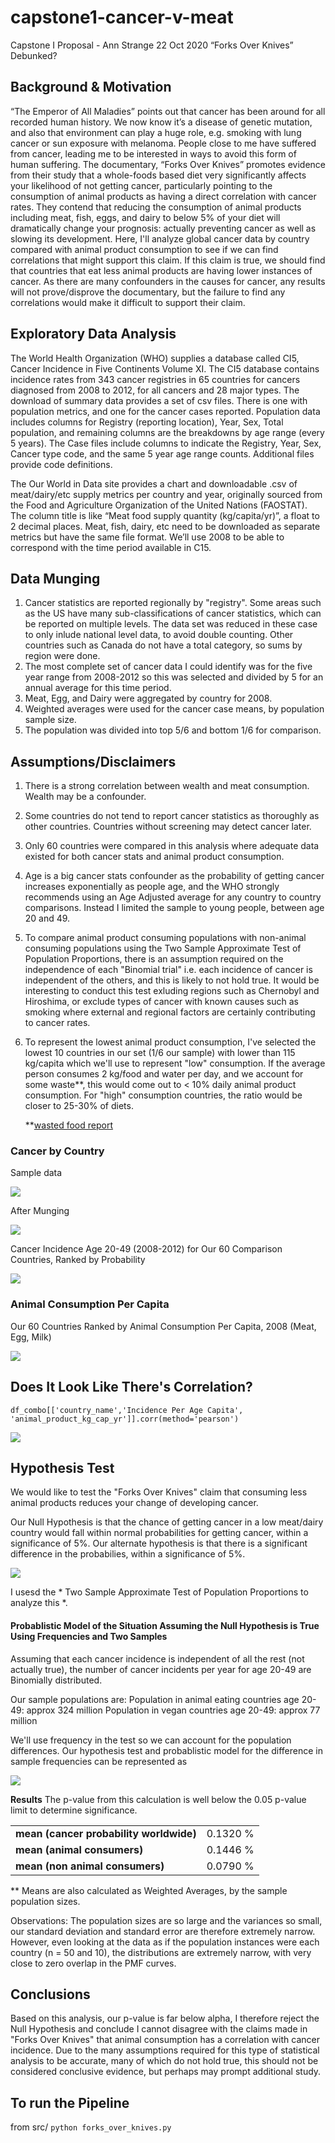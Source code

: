 # capstone1-cancer-v-meat


Capstone I Proposal - Ann Strange
22 Oct 2020
“Forks Over Knives” Debunked?

## Background & Motivation
“The Emperor of All Maladies” points out that cancer has been around for all recorded human history.  We now know it’s a disease of genetic mutation, and also that environment can play a huge role, e.g. smoking with lung cancer or sun exposure with melanoma.  People close to me have suffered from cancer, leading me to be interested in ways to avoid this form of human suffering.   The documentary, “Forks Over Knives” promotes evidence from their study that a whole-foods based diet very significantly affects your likelihood of not getting cancer, particularly pointing to the consumption of animal products as having a direct correlation with cancer rates.  They contend that reducing the consumption of animal products including meat, fish, eggs, and dairy to below 5% of your diet will dramatically change your prognosis: actually preventing cancer as well as slowing its development.  Here, I'll analyze global cancer data by country compared with animal product consumption to see if we can find correlations that might support this claim.  If this claim is true, we should find that countries that eat less animal products are having lower instances of cancer.  As there are many confounders in the causes for cancer, any results will not prove/disprove the documentary, but the failure to find any correlations would make it difficult to support their claim.

## Exploratory Data Analysis
The World Health Organization (WHO) supplies a database called CI5, Cancer Incidence in Five Continents Volume XI. The CI5 database contains incidence rates from 343 cancer registries in 65 countries for cancers diagnosed from 2008 to 2012, for all cancers and 28 major types. The download of summary data provides a set of csv files. There is one with population metrics, and one for the cancer cases reported.  Population data includes columns for Registry (reporting location), Year, Sex, Total population, and remaining columns are the breakdowns by age range (every 5 years).  The Case files include columns to indicate the Registry, Year, Sex, Cancer type code, and the same 5 year age range counts. Additional files provide code definitions. 

The Our World in Data site provides a chart and downloadable .csv of meat/dairy/etc supply metrics per country and year, originally sourced from the Food and Agriculture Organization of the United Nations (FAOSTAT).  The column title is like “Meat food supply quantity (kg/capita/yr)”, a float to 2 decimal places.  Meat, fish, dairy, etc need to be downloaded as separate metrics but have the same file format.  We’ll use 2008 to be able to correspond with the time period available in C15.  

## Data Munging 
1. Cancer statistics are reported regionally by "registry".  Some areas such as the US have many sub-classifications of cancer statistics, which can be reported on multiple levels.  The data set was reduced in these case to only inlude national level data, to avoid double counting.  Other countries such as Canada do not have a total category, so sums by region were done.
2.  The most complete set of cancer data I could identify was for the five year range from 2008-2012 so this was selected and divided by 5 for an annual average for this time period.
3. Meat, Egg, and Dairy were aggregated by country for 2008.
4. Weighted averages were used for the cancer case means, by population sample size.
5. The population was divided into top 5/6 and bottom 1/6 for comparison.

## Assumptions/Disclaimers
1. There is a strong correlation between wealth and meat consumption.  Wealth may be a confounder.
2. Some countries do not tend to report cancer statistics as thoroughly as other countries.  Countries without screening may detect cancer later.
3. Only 60 countries were compared in this analysis where adequate data existed for both cancer stats and animal product consumption. 
4. Age is a big cancer stats confounder as the probability of getting cancer increases exponentially as people age, and the WHO strongly recommends using an Age Adjusted average for any country to country comparisons.  Instead I limited the sample to young people, between age 20 and 49.
6. To compare animal product consuming populations with non-animal consuming populations using the Two Sample Approximate Test of Population Proportions, there is an assumption required on the independence of each "Binomial trial" i.e. each incidence of cancer is independent of the others, and this is likely to not hold true.  It would be interesting to conduct this test exluding regions such as Chernobyl and Hiroshima, or exclude types of cancer with known causes such as smoking where external and regional factors are certainly contributing to cancer rates.
7. To represent the lowest animal product consumption, I've selected the lowest 10 countries in our set (1/6 our sample) with lower than 115 kg/capita which we'll use to represent "low" consumption.  If the average person consumes 2 kg/food and water per day, and we account for some waste**, this would come out to < 10% daily animal product consumption. For "high" consumption countries, the ratio would be closer to 25-30% of diets. 

     **[wasted food report](https://en.reset.org/knowledge/global-food-waste-and-its-environmental-impact-09122018) 



### Cancer by Country

Sample data

![](images/CancerData.png)

After Munging

![](images/CancerDataAfterMunging.png)

Cancer Incidence Age 20-49 (2008-2012) for Our 60 Comparison Countries, Ranked by Probability

![](images/cancer_percapita.png)

### Animal Consumption Per Capita


Our 60 Countries Ranked by Animal Consumption Per Capita, 2008 (Meat, Egg, Milk)

![](images/animal_consumption2.png)



## Does It Look Like There's Correlation?

    df_combo[['country_name','Incidence Per Age Capita', 'animal_product_kg_cap_yr']].corr(method='pearson')

![](images/CorrelationOfMeasures2.png)



## Hypothesis Test

We would like to test the "Forks Over Knives" claim that consuming less animal products reduces your change of developing cancer.  

Our Null Hypothesis is that the chance of getting cancer in a low meat/dairy country would fall within normal probabilities for getting cancer, within a significance of 5%.  Our alternate hypothesis is that there is a significant difference in the probabilies, within a significance of 5%. 

![](images/NullHypothesis.png)

I usesd the * Two Sample Approximate Test of Population Proportions to analyze this *. 


#### Probablistic Model of the Situation Assuming the Null Hypothesis is True Using Frequencies and Two Samples

Assuming that each cancer incidence is independent of all the rest (not actually true), the number of cancer incidents per year for age 20-49 are Binomially distributed. 

Our sample populations are:
Population in animal eating countries age 20-49: approx 324 million 
Population in vegan countries age 20-49: approx 77 million

We'll use frequency in the test so we can account for the population differences.  Our hypothesis test and probablistic model for the difference in sample frequencies can be represented as 


![](images/HypothesisTestLaTex.png)


**Results** 
The p-value from this calculation is well below the 0.05 p-value limit to determine significance.

|  |  |
|----------|:-------------|  
|**mean (cancer probability worldwide)**| 0.1320 % |
|**mean (animal consumers)**| 0.1446 % |
|**mean (non animal consumers)**|  0.0790 % |


** Means are also calculated as Weighted Averages, by the sample population sizes.

Observations: The population sizes are so large and the variances so small, our standard deviation and standard error are therefore extremely narrow.  However, even looking at the data as if the population instances were each country (n = 50 and 10), the distributions are extremely narrow, with very close to zero overlap in the PMF curves. 



## Conclusions
Based on this analysis, our p-value is far below alpha, I therefore reject the Null Hypothesis and conclude I cannot disagree with the claims made in "Forks Over Knives" that animal consumption has a correlation with cancer incidence.  Due to the many assumptions required for this type of statistical analysis to be accurate, many of which do not hold true, this should not be considered conclusive evidence, but perhaps may prompt additional study.

## To run the Pipeline
from src/ 
`python forks_over_knives.py`
